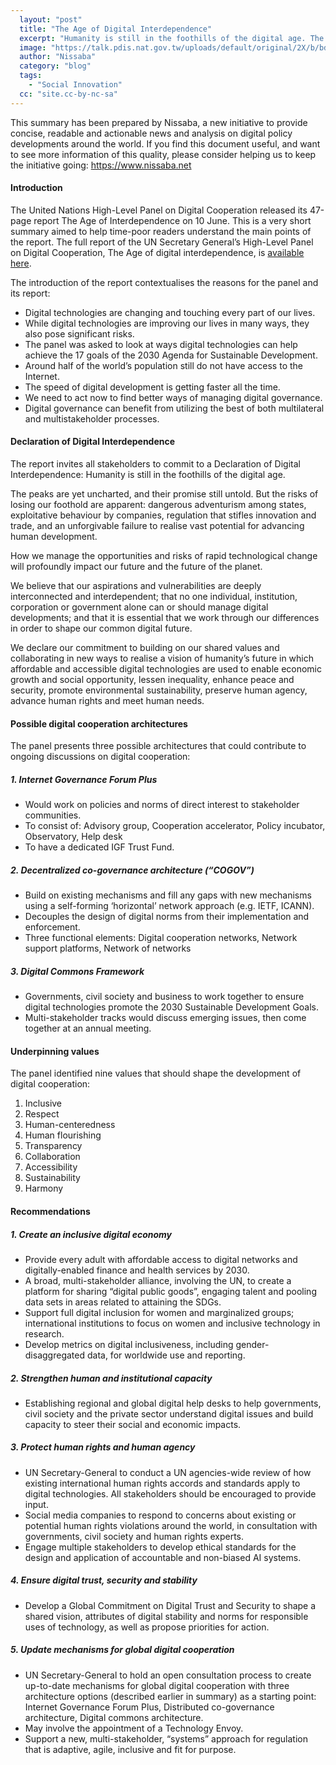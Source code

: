 ```yaml
---
  layout: "post"
  title: "The Age of Digital Interdependence"
  excerpt: "Humanity is still in the foothills of the digital age. The peaks are yet uncharted, and their promise still untold."
  image: "https://talk.pdis.nat.gov.tw/uploads/default/original/2X/b/bdb25714dbd3e9287ba64f5bea7ae75b3385edbf.jpeg"
  author: "Nissaba"
  category: "blog"
  tags: 
    - "Social Innovation"
  cc: "site.cc-by-nc-sa"
---
```



This summary has been prepared by Nissaba, a new initiative to provide concise, readable and actionable news and analysis on digital policy developments around the world. If you find this document useful, and want to see more information of this quality, please consider helping us to keep the initiative going: https://www.nissaba.net

#### Introduction

The United Nations High-Level Panel on Digital Cooperation released its 47-page report The Age of Interdependence on 10 June. This is a very short summary aimed to help time-poor readers understand the main points of the report. The full report of the UN Secretary General’s High-Level Panel on Digital Cooperation, The Age of digital interdependence, is [available here](https://digitalcooperation.org/wp-content/uploads/2019/06/digitalcooperation-report-for-web.pdf). 

The introduction of the report contextualises the reasons for the panel and its report:
* Digital technologies are changing and touching every part of our lives. 
* While digital technologies are improving our lives in many ways, they also pose significant risks. 
* The panel was asked to look at ways digital technologies can help achieve the 17 goals of the 2030 Agenda for Sustainable Development. 
* Around half of the world’s population still do not have access to the Internet. 
* The speed of digital development is getting faster all the time. 
* We need to act now to find better ways of managing digital governance.
* Digital governance can benefit from utilizing the best of both multilateral and multistakeholder processes. 

#### Declaration of Digital Interdependence 

The report invites all stakeholders to commit to a Declaration of Digital Interdependence: Humanity is still in the foothills of the digital age. 

The peaks are yet uncharted, and their promise still untold. But the risks of losing our foothold are apparent: dangerous adventurism among states, exploitative behaviour by companies, regulation that stifles innovation and trade, and an unforgivable failure to realise vast potential for advancing human development.

How we manage the opportunities and risks of rapid technological change will profoundly impact our future and the future of the planet.

We believe that our aspirations and vulnerabilities are deeply interconnected and interdependent; that no one individual, institution, corporation or government alone can or should manage digital developments; and that it is essential that we work through our differences in order to shape our common digital future. 

We declare our commitment to building on our shared values and collaborating in new ways to realise a vision of humanity’s future in which affordable and accessible digital technologies are used to enable economic growth and social opportunity, lessen inequality, enhance peace and security, promote environmental sustainability, preserve human agency, advance human rights and meet human needs. 

#### Possible digital cooperation architectures 

The panel presents three possible architectures that could contribute to ongoing discussions on digital cooperation: 

##### 1. Internet Governance Forum Plus
* Would work on policies and norms of direct interest to stakeholder communities. 
* To consist of: Advisory group, Cooperation accelerator, Policy incubator, Observatory, Help desk
* To have a dedicated IGF Trust Fund.

##### 2. Decentralized co-governance architecture (“COGOV”)
* Build on existing mechanisms and fill any gaps with new mechanisms using a self-forming ‘horizontal’ network approach (e.g. IETF, ICANN). 
* Decouples the design of digital norms from their implementation and enforcement. 
* Three functional elements: Digital cooperation networks, Network support platforms, Network of networks 

##### 3. Digital Commons Framework 
* Governments, civil society and business to work together to ensure digital technologies promote the 2030 Sustainable Development Goals.
* Multi-stakeholder tracks would discuss emerging issues, then come together at an annual meeting.

#### Underpinning values

The panel identified nine values that should shape the development of digital cooperation: 

1. Inclusive
2. Respect
3. Human-centeredness
4. Human flourishing
5. Transparency
6. Collaboration
7. Accessibility
8. Sustainability
9. Harmony

#### Recommendations

##### 1. Create an inclusive digital economy 
* Provide every adult with affordable access to digital networks and digitally-enabled finance and health services by 2030. 
* A broad, multi-stakeholder alliance, involving the UN, to create a platform for sharing “digital public goods”, engaging talent and pooling data sets in areas related to attaining the SDGs. 
* Support full digital inclusion for women and marginalized groups; international institutions to focus on women and inclusive technology in research. 
* Develop metrics on digital inclusiveness, including gender-disaggregated data, for worldwide use and reporting. 

##### 2. Strengthen human and institutional capacity 
* Establishing regional and global digital help desks to help governments, civil society and the private sector understand digital issues and build capacity to steer their social and economic impacts. 

##### 3. Protect human rights and human agency
* UN Secretary-General to conduct a UN agencies-wide review of how existing international human rights accords and standards apply to digital technologies. All stakeholders should be encouraged to provide input.  
* Social media companies to respond to concerns about existing or potential human rights violations around the world, in consultation with governments, civil society and human rights experts. 
* Engage multiple stakeholders to develop ethical standards for the design and application of accountable and non-biased AI systems. 

##### 4. Ensure digital trust, security and stability
* Develop a Global Commitment on Digital Trust and Security to shape a shared vision, attributes of digital stability and norms for responsible uses of technology, as well as propose priorities for action. 

##### 5. Update mechanisms for global digital cooperation 
* UN Secretary-General to hold an open consultation process to create up-to-date mechanisms for global digital cooperation with three architecture options (described earlier in summary) as a starting point: Internet Governance Forum Plus, Distributed co-governance architecture, Digital commons architecture.
* May involve the appointment of a Technology Envoy.
* Support a new, multi-stakeholder, “systems” approach for regulation that is adaptive, agile, inclusive and fit for purpose.
